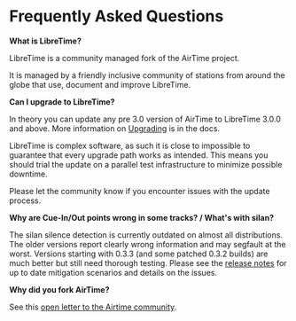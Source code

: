 # Frequently Asked Questions

**What is LibreTime?**

LibreTime is a community managed fork of the AirTime project.

It is managed by a friendly inclusive community of stations
from around the globe that use, document and improve LibreTime.

**Can I upgrade to LibreTime?**

In theory you can update any pre 3.0 version of AirTime to
LibreTime 3.0.0 and above. More information on [Upgrading](upgrading)
is in the docs.

LibreTime is complex software, as such it is close to impossible
to guarantee that every upgrade path works as intended. This
means you should trial the update on a parallel test
infrastructure to minimize possible downtime.

Please let the community know if you encounter issues with the
update process.

**Why are Cue-In/Out points wrong in some tracks? / What's with silan?**

The silan silence detection is currently outdated on almost all distributions. The older versions report clearly wrong information and may segfault at the worst. Versions starting with 0.3.3 (and some patched 0.3.2 builds) are much better but still need thorough testing. Please see the [release notes](https://github.com/LibreTime/libretime/releases) for up to date mitigation scenarios and details on the issues.

**Why did you fork AirTime?**

See this [open letter to the Airtime community](https://gist.github.com/hairmare/8c03b69c9accc90cfe31fd7e77c3b07d).

